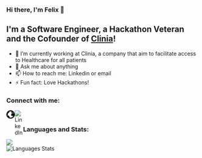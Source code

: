 ### Hi there, I'm Felix 👋

## I'm a Software Engineer, a Hackathon Veteran and the Cofounder of [Clinia][clinia]!
- 🔭 I’m currently working at Clinia, a company that aim to facilitate access to Healthcare for all patients
- 💬 Ask me about anything
- 📫 How to reach me: Linkedin or email
- ⚡ Fun fact: Love Hackathons!

### Connect with me:
[<img align="left" alt="clinia.com" width="22px" src="https://raw.githubusercontent.com/iconic/open-iconic/master/svg/globe.svg" />][clinia]
[<img align="left" alt="LinkedIn" width="22px" src="https://cdn.jsdelivr.net/npm/simple-icons@v3/icons/linkedin.svg" />][linkedin]
<br />

### Languages and Stats:
<p float="left">
<img align="left" width="350' alt="Github Stats" src="https://github-readme-stats.vercel.app/api?username=FelixLeChat&show_icons=true&hide_border=true&count_private=true" />
<img align="left" width="350' style="margin-top: -20px" alt="Languages Stats" src="https://github-readme-stats.vercel.app/api/top-langs/?username=FelixLeChat&layout=compact&hide=python" />
<br /></p>

[clinia]: https://clinia.com
[linkedin]: https://www.linkedin.com/in/felixlrc/
